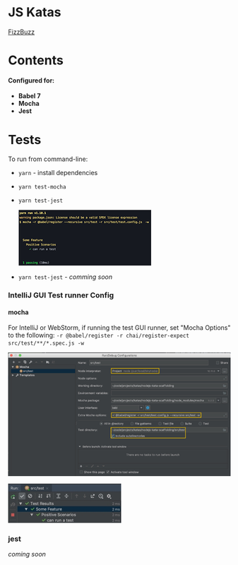 
# JS Katas
[FizzBuzz](src/FizzBuzz.md)

# Contents
#### Configured for:
 - **Babel 7**
 - **Mocha**
 - **Jest**

# Tests

To run from command-line:
- `yarn` - install dependencies
- `yarn test-mocha`
- `yarn test-jest`


    ![example of running tests with mocha](https://github.com/dschinkel/nodejs-kata-scaffolding/raw/master/images/console-run-tests.png)

- `yarn test-jest` - _comming soon_

### IntelliJ GUI Test runner Config

#### mocha
For IntelliJ or WebStorm, if running the test GUI runner, set "Mocha Options" to the following: `-r @babel/register -r chai/register-expect src/test/**/*.spec.js -w`

![example of running tests with mocha](https://github.com/dschinkel/nodejs-kata-scaffolding/raw/master/images/intellij-mocha-test-configuration.png)

![example of running tests with mocha](https://github.com/dschinkel/nodejs-kata-scaffolding/raw/master/images/intellij-mocha-test-gui-run.png)

### jest
_coming soon_
